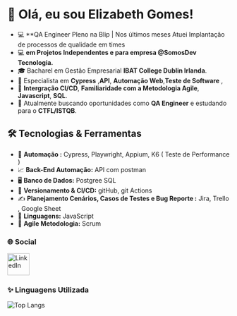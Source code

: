 # 👋 Olá, eu sou Elizabeth Gomes!


- 💻 **QA Engineer Pleno na Blip | Nos últimos meses Atuei Implantação de processos de qualidade em times
- 💻  **em Projetos Independentes e para empresa @SomosDev Tecnologia.**  
- 🎓   Bacharel em Gestão Empresarial **IBAT College Dublin Irlanda**.
- 🌟   Especialista em **Cypress** ,**API**, **Automação Web**,**Teste de Software** ,
- 📐 **Intergração CI/CD**, **Familiaridade com a Metodologia Agile**, **Javascript**, **SQL**.
- 💼   Atualmente buscando oportunidades como **QA Engineer** e estudando para o **CTFL/ISTQB**.


## 🛠️ Tecnologias & Ferramentas

- 🔧  **Automação :** Cypress, Playwright, Appium, K6 ( Teste de Performance ) 
- 📈  **Back-End Automação:**  API com postman 
- 🖥  **Banco de Dados:**  Postgree SQL
- 🎯  **Versionamento & CI/CD:** gitHub, git Actions
- ✍  **Planejamento Cenários, Casos de Testes e Bug Reporte :** Jira, Trello , Google Sheet
- 🚀  **Linguagens:**  JavaScript
- 🧠  **Agile Metodologia:** Scrum

  

### 🌐 Social


[<img src="https://cdn-icons-png.flaticon.com/512/174/174857.png" alt="LinkedIn" width="50"/>](https://www.linkedin.com/in/elizabeth-gomes-da-silva-51b9a447/)



### ✨ Linguagens Utilizada


![Top Langs](https://github-readme-stats.vercel.app/api/top-langs/?username=ElizabethGomes-QAEngineer&layout=compact&theme=radical&cache_seconds=86400)
